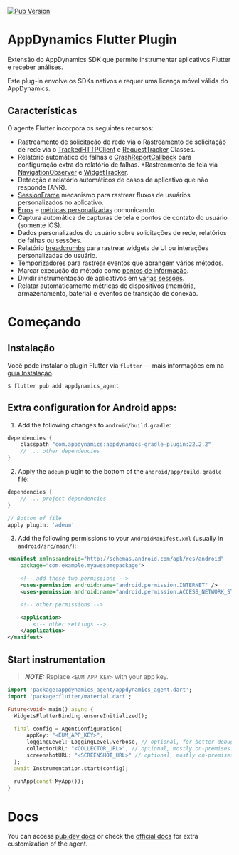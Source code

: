 [![Pub Version](https://img.shields.io/pub/v/appdynamics_agent)](https://pub.dev/packages/appdynamics_agent)

# AppDynamics Flutter Plugin

Extensão do AppDynamics SDK que permite instrumentar aplicativos Flutter e receber análises.

Este plug-in envolve os SDKs nativos e requer uma licença móvel válida do AppDynamics.

## Características

O agente Flutter incorpora os seguintes recursos:

* Rastreamento de solicitação de rede via
  o Rastreamento de solicitação de rede via
   o [TrackedHTTPClient](https://pub.dev/documentation/appdynamics_agent/latest/appdynamics_agent/TrackedHttpClient-class.html)
   e [RequestTracker](https://pub.dev/documentation/appdynamics_agent/latest/appdynamics_agent/RequestTracker-class.html)
   Classes.
* Relatório automático de falhas
   e [CrashReportCallback](https://pub.dev/documentation/appdynamics_agent/latest/appdynamics_agent/CrashReportCallback.html)
   para configuração extra do relatório de falhas.
*Rastreamento de tela
   via [NavigationObserver](https://pub.dev/documentation/appdynamics_agent/latest/appdynamics_agent/NavigationObserver-class.html)
   e [WidgetTracker](https://pub.dev/documentation/appdynamics_agent/latest/appdynamics_agent/WidgetTracker-class.html).
* Detecção e relatório automáticos de casos de aplicativo que não responde (ANR).
* [SessionFrame](https://pub.dev/documentation/appdynamics_agent/latest/appdynamics_agent/SessionFrame-class.html)
 mecanismo para rastrear fluxos de usuários personalizados no aplicativo.
* [Erros](https://pub.dev/documentation/appdynamics_agent/latest/appdynamics_agent/Instrumentation/errorHandler.html)
   e [métricas personalizadas](https://pub.dev/documentation/appdynamics_agent/latest/appdynamics_agent/Instrumentation/reportMetric.html)
   comunicando.
* Captura automática de capturas de tela e pontos de contato do usuário (somente iOS).
* Dados personalizados do usuário sobre solicitações de rede, relatórios de falhas ou sessões.
* Relatório [breadcrumbs](https://pub.dev/documentation/appdynamics_agent/latest/appdynamics_agent/Instrumentation/leaveBreadcrumb.html)
para rastrear widgets de UI ou interações personalizadas do usuário.
* [Temporizadores](https://pub.dev/documentation/appdynamics_agent/latest/appdynamics_agent/Instrumentation/startTimer.html)
   para rastrear eventos que abrangem vários métodos.
* Marcar execução do método
   como [pontos de informação](https://pub.dev/documentation/appdynamics_agent/latest/appdynamics_agent/Instrumentation/trackCall.html).
* Dividir instrumentação de aplicativos
   em [várias sessões](https://pub.dev/documentation/appdynamics_agent/latest/appdynamics_agent/Instrumentation/startNextSession.html).
* Relatar automaticamente métricas de dispositivos (memória, armazenamento, bateria) e eventos de transição de conexão.

# Começando

## Instalação

Você pode instalar o plugin Flutter via `flutter` — mais informações em
na [guia Instalação](https://pub.dev/packages/appdynamics_agent/install).

```
$ flutter pub add appdynamics_agent
```

## Extra configuration for Android apps:

1. Add the following changes to `android/build.gradle`:

```groovy
dependencies {
    classpath "com.appdynamics:appdynamics-gradle-plugin:22.2.2"
    // ... other dependencies
}
```

2. Apply the `adeum` plugin to the bottom of the `android/app/build.gradle` file:

```groovy
dependencies {
    // ... project dependencies
}

// Bottom of file
apply plugin: 'adeum'
```

3. Add the following permissions to your `AndroidManifest.xml` (usually in `android/src/main/`):

```xml
<manifest xmlns:android="http://schemas.android.com/apk/res/android"
    package="com.example.myawesomepackage">

    <!-- add these two permissions -->
    <uses-permission android:name="android.permission.INTERNET" />
    <uses-permission android:name="android.permission.ACCESS_NETWORK_STATE" />

    <!-- other permissions -->

    <application>
        <!-- other settings -->
    </application>
</manifest>
```

## Start instrumentation

> **_NOTE:_** Replace `<EUM_APP_KEY>` with your app key.

```dart
import 'package:appdynamics_agent/appdynamics_agent.dart';
import 'package:flutter/material.dart';

Future<void> main() async {
  WidgetsFlutterBinding.ensureInitialized();

  final config = AgentConfiguration(
      appKey: "<EUM_APP_KEY>",
      loggingLevel: LoggingLevel.verbose, // optional, for better debugging.
      collectorURL: "<COLLECTOR_URL>", // optional, mostly on-premises. 
      screenshotURL: "<SCREENSHOT_URL>" // optional, mostly on-premises.
  );
  await Instrumentation.start(config);

  runApp(const MyApp());
}
 ```

# Docs

You can access [pub.dev docs](https://pub.dev/documentation/appdynamics_agent/latest/) or check
the [official docs](https://docs.appdynamics.com/22.3/en/end-user-monitoring/mobile-real-user-monitoring/instrument-flutter-applications/customize-the-flutter-instrumentation)
for extra customization of the agent.
